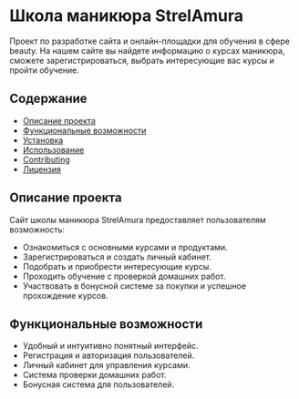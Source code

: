 # Школа маникюра StrelAmura

Проект по разработке сайта и онлайн-площадки для обучения в сфере beauty. На нашем сайте вы найдете информацию о курсах маникюра, сможете зарегистрироваться, выбрать интересующие вас курсы и пройти обучение.

## Содержание

- [Описание проекта](#описание-проекта)
- [Функциональные возможности](#функциональные-возможности)
- [Установка](#установка)
- [Использование](#использование)
- [Contributing](#contributing)
- [Лицензия](#лицензия)

## Описание проекта

Сайт школы маникюра StrelAmura предоставляет пользователям возможность:

- Ознакомиться с основными курсами и продуктами.
- Зарегистрироваться и создать личный кабинет.
- Подобрать и приобрести интересующие курсы.
- Проходить обучение с проверкой домашних работ.
- Участвовать в бонусной системе за покупки и успешное прохождение курсов.

## Функциональные возможности

- Удобный и интуитивно понятный интерфейс.
- Регистрация и авторизация пользователей.
- Личный кабинет для управления курсами.
- Система проверки домашних работ.
- Бонусная система для пользователей.
